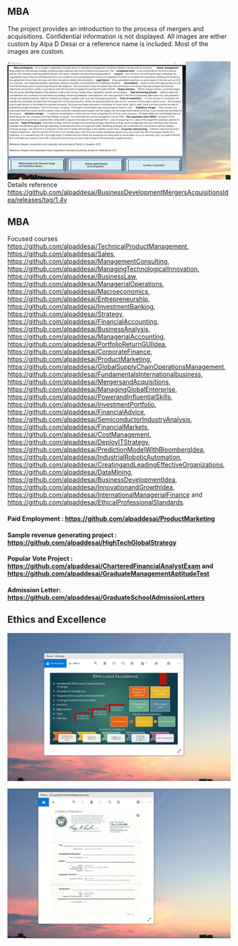 ## MBA 

The project provides an introduction to the process of mergers and acquisitions. Confidential information is not displayed. All images are either custom by Alpa D Desai or a reference name is included. Most of the images are custom. 

![image](Image.png)
Details reference https://github.com/alpaddesai/BusinessDevelopmentMergersAcquisitionsIdea/releases/tag/1.4v

## MBA
Focused courses https://github.com/alpaddesai/TechnicalProductManagement, https://github.com/alpaddesai/Sales,   https://github.com/alpaddesai/ManagementConsulting, https://github.com/alpaddesai/ManagingTechnologicalInnovation, https://github.com/alpaddesai/BusinessLaw, https://github.com/alpaddesai/ManagerialOperations, https://github.com/alpaddesai/Macroeconomics,  https://github.com/alpaddesai/Entrepreneurship, https://github.com/alpaddesai/InvestmentBanking, https://github.com/alpaddesai/Strategy, https://github.com/alpaddesai/FinancialAccounting, https://github.com/alpaddesai/BusinessAnalysis, https://github.com/alpaddesai/ManagerialAccounting, https://github.com/alpaddesai/PortfolioReturnGUIIdea, https://github.com/alpaddesai/CorporateFinance, https://github.com/alpaddesai/ProductMarketing, https://github.com/alpaddesai/GlobalSupplyChainOperationsManagement, https://github.com/alpaddesai/FundamentalsInternationalbusiness,  https://github.com/alpaddesai/MergersandAcquisitions, https://github.com/alpaddesai/ManagingGlobalEnterprise, https://github.com/alpaddesai/PowerandInfluentialSkills, https://github.com/alpaddesai/InvestmentPortfolio,  https://github.com/alpaddesai/FinancialAdvice, https://github.com/alpaddesai/SemiconductorIndustryAnalysis, https://github.com/alpaddesai/FinancialMarkets, https://github.com/alpaddesai/CostManagement, https://github.com/alpaddesai/DeployITStrategy,  https://github.com/alpaddesai/PredictionModelWithBloombergIdea, https://github.com/alpaddesai/IndustrialRoboticAutomation, https://github.com/alpaddesai/CreatingandLeadingEffectiveOrganizations, https://github.com/alpaddesai/DataMining, https://github.com/alpaddesai/BusinessDevelopmentIdea, https://github.com/alpaddesai/InnovationandGrowthIdea, https://github.com/alpaddesai/InternationalManagerialFinance and https://github.com/alpaddesai/EthicalProfessionalStandards.

#### Paid Employment : https://github.com/alpaddesai/ProductMarketing
#### Sample revenue generating project : https://github.com/alpaddesai/HighTechGlobalStrategy 
#### Popular Vote Project : https://github.com/alpaddesai/CharteredFinancialAnalystExam and https://github.com/alpaddesai/GraduateManagementAptitudeTest
#### Admission Letter: https://github.com/alpaddesai/GraduateSchoolAdmissionLetters
 ## Ethics and Excellence
![image](EthicsandExcellence.png)

![image](USCopyrightCertificate.png)
